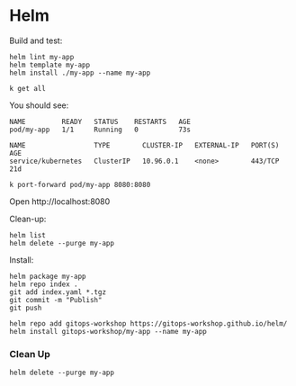 # Helm

Build and test:

```
helm lint my-app
helm template my-app
helm install ./my-app --name my-app
```

```
k get all
```

You should see:

```
NAME         READY   STATUS    RESTARTS   AGE
pod/my-app   1/1     Running   0          73s

NAME                 TYPE        CLUSTER-IP   EXTERNAL-IP   PORT(S)   AGE
service/kubernetes   ClusterIP   10.96.0.1    <none>        443/TCP   21d
```

```
k port-forward pod/my-app 8080:8080
```

Open http://localhost:8080

Clean-up:

```
helm list
helm delete --purge my-app
```

Install:

```
helm package my-app
helm repo index .
git add index.yaml *.tgz
git commit -m "Publish"
git push
```

```
helm repo add gitops-workshop https://gitops-workshop.github.io/helm/
helm install gitops-workshop/my-app --name my-app
```

### Clean Up

```
helm delete --purge my-app
```
